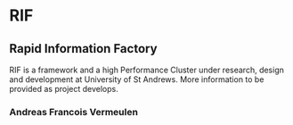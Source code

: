 # RIF
## Rapid Information Factory

RIF is a framework and a high Performance Cluster under research, design and development at University of St Andrews.
More information to be provided as project develops.

### Andreas Francois Vermeulen